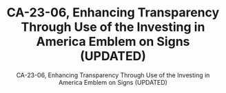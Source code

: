 ---
layout: resources-landing
title: "CA-23-06, Enhancing Transparency Through Use of the Investing in America Emblem on Signs (UPDATED)"
subtitle: "CA-23-06, Enhancing Transparency Through Use of the Investing in America Emblem on Signs (UPDATED)"
doc-link: ../assets/files/CA-23-06_Enhancing Transparency Through Use of the Investing in America Emblem on Signs.pdf
filters: federal-financial-assistance controller-alert omb 2023
---